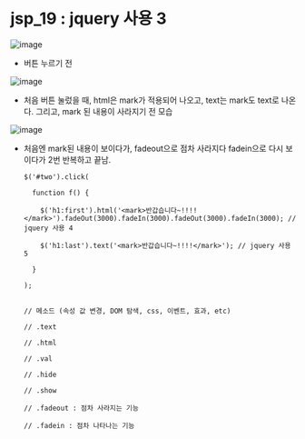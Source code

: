 # jsp_19 : jquery 사용 3

![image](https://user-images.githubusercontent.com/37132897/158186399-25391e5d-5eca-47ee-ab35-7a2cbf2e8090.png)
- 버튼 누르기 전

![image](https://user-images.githubusercontent.com/37132897/158186470-0d4d1998-94c8-43b3-8a8c-db20ef532821.png)
- 처음 버튼 눌렀을 때, html은 mark가 적용되어 나오고, text는 mark도 text로 나온다. 그리고, mark 된 내용이 사라지기 전 모습

![image](https://user-images.githubusercontent.com/37132897/158186743-64a5ed0b-8174-4498-a7f7-03a2810bd967.png)
- 처음엔 mark된 내용이 보이다가, fadeout으로 점차 사라지다 fadein으로 다시 보이다가 2번 반복하고 끝남.

      $('#two').click(

        function f() {

          $('h1:first').html('<mark>반갑습니다~!!!!</mark>').fadeOut(3000).fadeIn(3000).fadeOut(3000).fadeIn(3000); // jquery 사용 4

          $('h1:last').text('<mark>반갑습니다~!!!!</mark>'); // jquery 사용 5

        }

      );


      // 메소드 (속성 값 변경, DOM 탐색, css, 이벤트, 효과, etc)

      // .text

      // .html

      // .val

      // .hide

      // .show

      // .fadeout : 점차 사라지는 기능

      // .fadein : 점차 나타나는 기능
